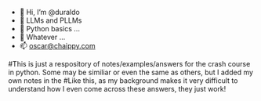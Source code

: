 - 👋 Hi, I’m @duraldo
- 👀 LLMs and PLLMs
- 🌱 Python basics ...
- 💞️ Whatever ...
- 📫 oscar@chaippy.com

#This is just a respository of notes/examples/answers for the crash course in python. Some may be similiar or even the same as others, but I added my own notes in the
#Like this, as my background makes it very difficult to understand how I even come across these answers, they just work!

<!---
duraldo/duraldo is a ✨ special ✨ repository because its `README.md` (this file) appears on your GitHub profile.
You can click the Preview link to take a look at your changes.
--->
